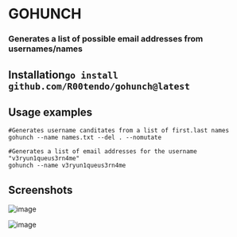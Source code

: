 # GOHUNCH
### Generates a list of possible email addresses from usernames/names
## Installation`go install github.com/R00tendo/gohunch@latest`
## Usage examples
```
#Generates username canditates from a list of first.last names
gohunch --name names.txt --del . --nomutate

#Generates a list of email addresses for the username "v3ryun1queus3rn4me"
gohunch --name v3ryun1queus3rn4me
```
## Screenshots
![image](https://github.com/R00tendo/gohunch/assets/72181445/3345ac1c-be99-41bd-a37d-4e0a31b53adc)

![image](https://github.com/R00tendo/gohunch/assets/72181445/f5143576-81c1-4e2a-abae-2c4986df2fc8)
